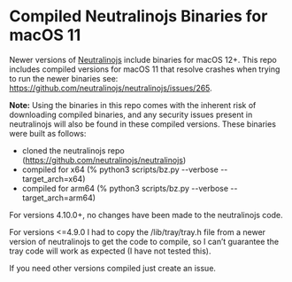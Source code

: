 # Compiled Neutralinojs Binaries for macOS 11
Newer versions of [Neutralinojs](https://github.com/neutralinojs/neutralinojs) include binaries for macOS 12+. This repo includes compiled versions for macOS 11 that resolve crashes when trying to run the newer binaries see: https://github.com/neutralinojs/neutralinojs/issues/265.

**Note:** Using the binaries in this repo comes with the inherent risk of downloading compiled binaries, and any security issues present in neutralinojs will also be found in these compiled versions. These binaries were built as follows:

- cloned the neutralinojs repo (https://github.com/neutralinojs/neutralinojs)
- compiled for x64 (% python3 scripts/bz.py --verbose --target_arch=x64)
- compiled for arm64 (% python3 scripts/bz.py --verbose --target_arch=arm64)

For versions 4.10.0+, no changes have been made to the neutralinojs code.

For versions <=4.9.0 I had to copy the /lib/tray/tray.h file from a newer version of neutralinojs to get the code to compile, so I can’t guarantee the tray code will work as expected (I have not tested this).

If you need other versions compiled just create an issue.